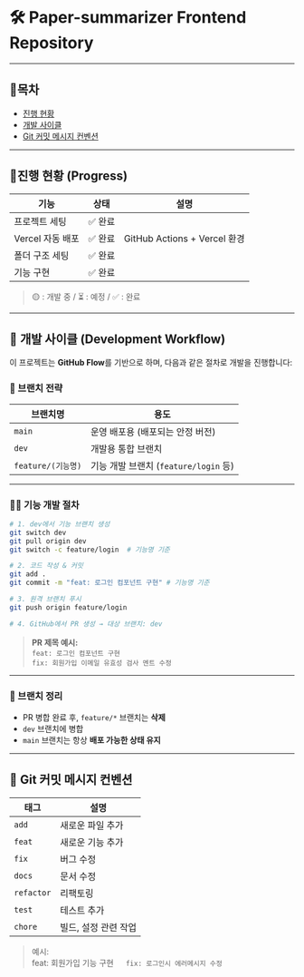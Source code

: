# 🛠️ Paper-summarizer Frontend Repository

---
## 🚀목차
- [진행 현황](#진행-현황-progress)
- [개발 사이클](#-개발-사이클-development-workflow)
- [Git 커밋 메시지 컨벤션](#-git-커밋-메시지-컨벤션)
---
## 📆진행 현황 (Progress)
| 기능                  | 상태 | 설명                                      |
|---------------------|------|-----------------------------------------|
 | 프로젝트 세팅|✅ 완료|  |
| Vercel 자동 배포 | ✅ 완료 | GitHub Actions + Vercel 환경          |
 | 폴더 구조 세팅 | ✅ 완료 |                    |
 | 기능 구현 | ✅ 완료 |                    |

> 🟡 : 개발 중 / ⏳ : 예정 / ✅ : 완료
---

## 🔄 개발 사이클 (Development Workflow)

이 프로젝트는 **GitHub Flow**를 기반으로 하며, 다음과 같은 절차로 개발을 진행합니다:

### 📌 브랜치 전략

| 브랜치명              | 용도 |
|-------------------|------|
| `main`            | 운영 배포용 (배포되는 안정 버전) |
| `dev`             | 개발용 통합 브랜치 |
| `feature/(기능명)` | 기능 개발 브랜치 (`feature/login` 등) |


---

### 👨‍💻 기능 개발 절차

```bash
# 1. dev에서 기능 브랜치 생성
git switch dev
git pull origin dev
git switch -c feature/login  # 기능명 기준

# 2. 코드 작성 & 커밋
git add .
git commit -m "feat: 로그인 컴포넌트 구현" # 기능명 기준

# 3. 원격 브랜치 푸시
git push origin feature/login

# 4. GitHub에서 PR 생성 → 대상 브랜치: dev
```

> **PR 제목 예시:**  
> `feat: 로그인 컴포넌트 구현`  
> `fix: 회원가입 이메일 유효성 검사 멘트 수정`

---


### 🧼 브랜치 정리

- PR 병합 완료 후, `feature/*` 브랜치는 **삭제**
- `dev` 브랜치에 병합
- `main` 브랜치는 항상 **배포 가능한 상태 유지**

---

## 🔐 Git 커밋 메시지 컨벤션

| 태그 | 설명 |
|------|------|
| `add` | 새로운 파일 추가 |
| `feat` | 새로운 기능 추가 |
| `fix` | 버그 수정 |
| `docs` | 문서 수정 |
| `refactor` | 리팩토링 |
| `test` | 테스트 추가 |
| `chore` | 빌드, 설정 관련 작업 |

> 예시:  
> feat: 회원가입 기능 구현`  
> fix: 로그인시 에러메시지 수정`
